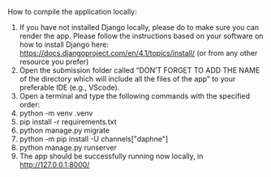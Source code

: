 How to compile the application locally:
1.	If you have not installed Django locally, please do to make sure you can render the app. Please follow the instructions based on your software on how to install Django here: https://docs.djangoproject.com/en/4.1/topics/install/ (or from any other resource you prefer)
2.	Open the submission folder called “DON’T FORGET TO ADD THE NAME of the directory which will include all the files of the app” to your preferable IDE (e.g., VScode).
3.	Open a terminal and type the following commands with the specified order:
4.	python -m venv .venv
5.	pip install -r requirements.txt
6.	python manage.py migrate       
7.	python -m pip install -U channels["daphne"]
8.	python manage.py runserver     
9.	The app should be successfully running now locally, in http://127.0.0.1:8000/
